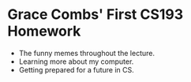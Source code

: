 # Grace Combs' First CS193 Homework

- The funny memes throughout the lecture.
- Learning more about my computer.
- Getting prepared for a future in CS.

